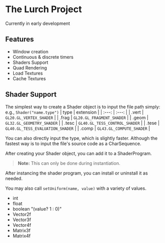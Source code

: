 # The Lurch Project

Currently in early development
<br>
## Features
- Window creation
- Continuous & discrete timers
- Shaders Support
- Quad Rendering
- Load Textures
- Cache Textures


## Shader Support
The simplest way to create a Shader object is to input the file path simply: e.g., ``` Shader("name.type") ``` 
| type | extension |
| :---:  | :---: |
| .vert | ``` GL20.GL_VERTEX_SHADER ``` |
| .frag | ``` GL20.GL_FRAGMENT_SHADER ``` |
| .geom | ``` GL32.GL_GEOMETRY_SHADER ``` |
| .tesc | ``` GL40.GL_TESS_CONTROL_SHADER ``` |
| .tese | ``` GL40.GL_TESS_EVALUATION_SHADER ``` |
| .comp | ``` GL43.GL_COMPUTE_SHADER ``` |




You can also directly input the type, which is slightly faster.
Although the fastest way is to input the file's source code as a CharSequence.


After creating your Shader object, you can add it to a ShaderProgram.
> **Note:** This can only be done during instantiation.

After instancing the shader program, you can install or uninstall it as needed.

You may also call ``` setUniform(name, value) ``` with a variety of values.
- int
- float
- boolean "(value? 1 : 0)"
- Vector2f
- Vector3f
- Vector4f
- Matrix3f
- Matrix4f
